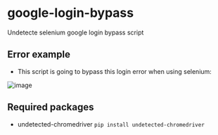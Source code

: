 # google-login-bypass
Undetecte selenium google login bypass script

## Error example
- This script is going to bypass this login error when using selenium:

![image](https://user-images.githubusercontent.com/98614666/157559723-539385d2-2b10-4250-b8ca-1b5db6be5bc1.png)

## Required packages
- undetected-chromedriver  `pip install undetected-chromedriver`


